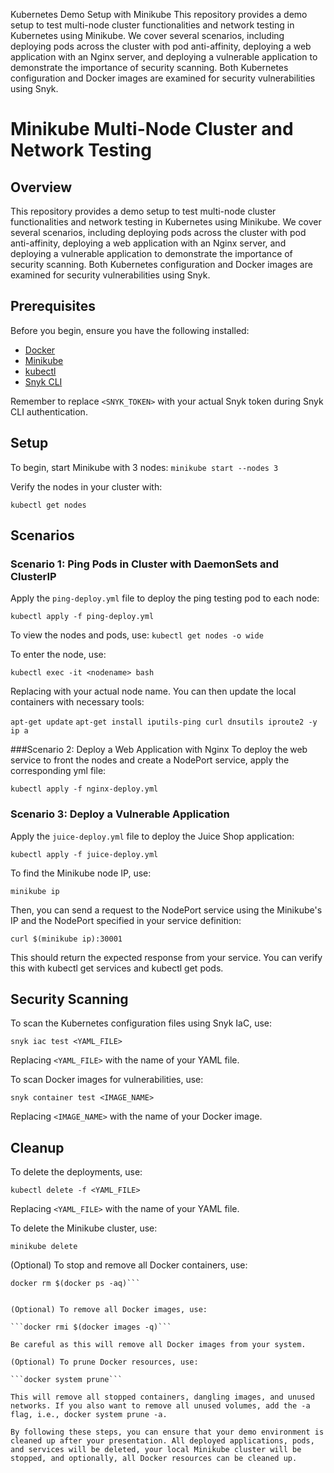 Kubernetes Demo Setup with Minikube
This repository provides a demo setup to test multi-node cluster functionalities and network testing in Kubernetes using Minikube. We cover several scenarios, including deploying pods across the cluster with pod anti-affinity, deploying a web application with an Nginx server, and deploying a vulnerable application to demonstrate the importance of security scanning. Both Kubernetes configuration and Docker images are examined for security vulnerabilities using Snyk.

# Minikube Multi-Node Cluster and Network Testing

## Overview
This repository provides a demo setup to test multi-node cluster functionalities and network testing in Kubernetes using Minikube. We cover several scenarios, including deploying pods across the cluster with pod anti-affinity, deploying a web application with an Nginx server, and deploying a vulnerable application to demonstrate the importance of security scanning. Both Kubernetes configuration and Docker images are examined for security vulnerabilities using Snyk.

## Prerequisites
Before you begin, ensure you have the following installed:
- [Docker](https://docs.docker.com/get-docker/)
- [Minikube](https://minikube.sigs.k8s.io/docs/start/)
- [kubectl](https://kubernetes.io/docs/tasks/tools/)
- [Snyk CLI](https://support.snyk.io/hc/en-us/articles/360003812578-CLI-reference)

Remember to replace `<SNYK_TOKEN>` with your actual Snyk token during Snyk CLI authentication.

## Setup
To begin, start Minikube with 3 nodes:
```minikube start --nodes 3```

Verify the nodes in your cluster with:

```kubectl get nodes```


## Scenarios

### Scenario 1: Ping Pods in Cluster with DaemonSets and ClusterIP

Apply the `ping-deploy.yml` file to deploy the ping testing pod to each node:


```kubectl apply -f ping-deploy.yml```

To view the nodes and pods, use:
```kubectl get nodes -o wide```

To enter the node, use:

```kubectl exec -it <nodename> bash```

Replacing <nodename> with your actual node name. You can then update the local containers with necessary tools:

```apt-get update```
```apt-get install iputils-ping curl dnsutils iproute2 -y```
```ip a```

###Scenario 2: Deploy a Web Application with Nginx
To deploy the web service to front the nodes and create a NodePort service, apply the corresponding yml file:

```kubectl apply -f nginx-deploy.yml```

### Scenario 3: Deploy a Vulnerable Application

Apply the `juice-deploy.yml` file to deploy the Juice Shop application:

```kubectl apply -f juice-deploy.yml```

To find the Minikube node IP, use:

```minikube ip```

Then, you can send a request to the NodePort service using the Minikube's IP and the NodePort specified in your service definition:

```curl $(minikube ip):30001```

This should return the expected response from your service. You can verify this with kubectl get services and kubectl get pods.

## Security Scanning
To scan the Kubernetes configuration files using Snyk IaC, use:

```snyk iac test <YAML_FILE>```

Replacing `<YAML_FILE>` with the name of your YAML file.

To scan Docker images for vulnerabilities, use:

```snyk container test <IMAGE_NAME>```

Replacing `<IMAGE_NAME>` with the name of your Docker image.

## Cleanup

To delete the deployments, use:

```kubectl delete -f <YAML_FILE>```

Replacing `<YAML_FILE>` with the name of your YAML file.

To delete the Minikube cluster, use:

```minikube delete```

(Optional) To stop and remove all Docker containers, use:

```docker stop $(docker ps -aq)
docker rm $(docker ps -aq)```


(Optional) To remove all Docker images, use:

```docker rmi $(docker images -q)```

Be careful as this will remove all Docker images from your system.

(Optional) To prune Docker resources, use:

```docker system prune```

This will remove all stopped containers, dangling images, and unused networks. If you also want to remove all unused volumes, add the -a flag, i.e., docker system prune -a.

By following these steps, you can ensure that your demo environment is cleaned up after your presentation. All deployed applications, pods, and services will be deleted, your local Minikube cluster will be stopped, and optionally, all Docker resources can be cleaned up.
